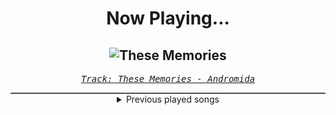 <div align="center"> 
<h1>Now Playing...</h1>

![These Memories](https://i.scdn.co/image/ab67616d00001e02d31c9fe146461d1acf4c3243)
--
_<samp><a href="https://open.spotify.com/track/1uJAjwDYY3BxdpmkH3ZJJO">Track: These Memories - Andromida</a></samp>_

<div style="border: 1px #4B5054 solid"></div>
<details>
  <summary>
    Previous played songs
  </summary>
  <table>
    <thead>
      <tr>
        <th>
          Artist
        </th>
        <th>
          Song
        </th>
        <th>
          Link
        </th>
      </tr>
    </thead>
    <tbody>
      <tr><td>Andromida</td><td>These Memories</td><td><a href="https://open.spotify.com/track/1uJAjwDYY3BxdpmkH3ZJJO">https://open.spotify.com/track/1uJAjwDYY3BxdpmkH3ZJJO</a></td></tr><tr><td>Seeing Things</td><td>Switchblade</td><td><a href="https://open.spotify.com/track/2XWitdTHchAFEK0pi7nZc3">https://open.spotify.com/track/2XWitdTHchAFEK0pi7nZc3</a></td></tr><tr><td>HORSKH</td><td>Trying More</td><td><a href="https://open.spotify.com/track/3xhVKCpKzdyKiH0gnugfj6">https://open.spotify.com/track/3xhVKCpKzdyKiH0gnugfj6</a></td></tr><tr><td>Sightless in Shadow</td><td>Diabolical Suitor</td><td><a href="https://open.spotify.com/track/5Jfz4UI8I5b1UOSjDaDJM2">https://open.spotify.com/track/5Jfz4UI8I5b1UOSjDaDJM2</a></td></tr><tr><td>Paul Udarov</td><td>Anti-Hero</td><td><a href="https://open.spotify.com/track/3QHCjtfR5SJGUXv3F0PocG">https://open.spotify.com/track/3QHCjtfR5SJGUXv3F0PocG</a></td></tr><tr><td>Blue Stahli</td><td>Prognosis</td><td><a href="https://open.spotify.com/track/2K6idekZrz1H2okt4gJTO8">https://open.spotify.com/track/2K6idekZrz1H2okt4gJTO8</a></td></tr><tr><td>Celldweller</td><td>Battlecry</td><td><a href="https://open.spotify.com/track/42tndyjUz9htgtyHpAtfvR">https://open.spotify.com/track/42tndyjUz9htgtyHpAtfvR</a></td></tr><tr><td>Cliff Lin</td><td>Death Before Dishonor</td><td><a href="https://open.spotify.com/track/70A6QGfJQTaZlRG55XBoTq">https://open.spotify.com/track/70A6QGfJQTaZlRG55XBoTq</a></td></tr><tr><td>Daedric</td><td>Wretched</td><td><a href="https://open.spotify.com/track/3Yq0FPn87hygcCU63EHyHu">https://open.spotify.com/track/3Yq0FPn87hygcCU63EHyHu</a></td></tr><tr><td>DEATH X DESTINY</td><td>DEFIANCE</td><td><a href="https://open.spotify.com/track/2xKNofx67e4O85r4WhMCIl">https://open.spotify.com/track/2xKNofx67e4O85r4WhMCIl</a></td></tr><tr><td>The Anix</td><td>Missile</td><td><a href="https://open.spotify.com/track/1LNE7fC5D7fjipwng8IXGu">https://open.spotify.com/track/1LNE7fC5D7fjipwng8IXGu</a></td></tr><tr><td>Coping Method</td><td>Underground</td><td><a href="https://open.spotify.com/track/6a3JreWvapkQwB2WuQONC7">https://open.spotify.com/track/6a3JreWvapkQwB2WuQONC7</a></td></tr><tr><td>Sebastian Komor</td><td>Bleeder</td><td><a href="https://open.spotify.com/track/4Snl4oLkUgcuuq6LhXZbff">https://open.spotify.com/track/4Snl4oLkUgcuuq6LhXZbff</a></td></tr><tr><td>Blue Stahli</td><td>Doubt</td><td><a href="https://open.spotify.com/track/1g1zPW8Lz3JNswZ0renR9c">https://open.spotify.com/track/1g1zPW8Lz3JNswZ0renR9c</a></td></tr><tr><td>Cliff Lin</td><td>Thought Crimes</td><td><a href="https://open.spotify.com/track/3DlxHTbl2ZxoOv2Fex1wbL">https://open.spotify.com/track/3DlxHTbl2ZxoOv2Fex1wbL</a></td></tr><tr><td>Paul Udarov</td><td>Lost Chance</td><td><a href="https://open.spotify.com/track/1F1jF8s5JmpLB5BOHZdOCV">https://open.spotify.com/track/1F1jF8s5JmpLB5BOHZdOCV</a></td></tr><tr><td>Dirty Two Club</td><td>Speed Tribe</td><td><a href="https://open.spotify.com/track/6v6WTDqwQR602MPPdPyf1C">https://open.spotify.com/track/6v6WTDqwQR602MPPdPyf1C</a></td></tr><tr><td>Daedric</td><td>Only</td><td><a href="https://open.spotify.com/track/78mRHKaxVgKcIcVVwbLBFR">https://open.spotify.com/track/78mRHKaxVgKcIcVVwbLBFR</a></td></tr><tr><td>Entropy Zero</td><td>Unstoppable</td><td><a href="https://open.spotify.com/track/2kW94z57nmi103NFnRlTCA">https://open.spotify.com/track/2kW94z57nmi103NFnRlTCA</a></td></tr><tr><td>Dubmood</td><td>The Scene Is Dead (MASTER BOOT RECORD Remix)</td><td><a href="https://open.spotify.com/track/4WxmlI6IjRJJYcfRHU25BB">https://open.spotify.com/track/4WxmlI6IjRJJYcfRHU25BB</a></td></tr>
    </tbody>
  </table>
</details>

</div>
